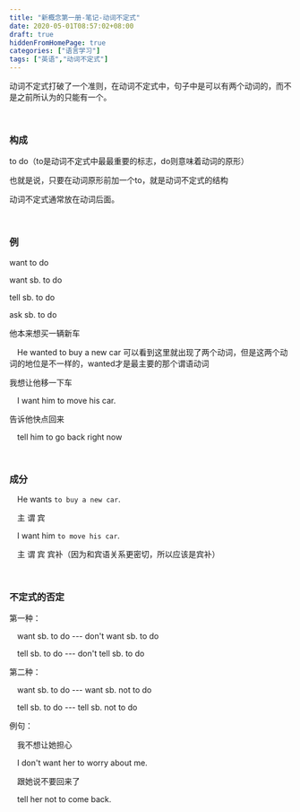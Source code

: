 ```yaml
---
title: "新概念第一册-笔记-动词不定式"
date: 2020-05-01T08:57:02+08:00
draft: true
hiddenFromHomePage: true
categories: ["语言学习"]
tags: ["英语","动词不定式"]  
---
```


动词不定式打破了一个准则，在动词不定式中，句子中是可以有两个动词的，而不是之前所认为的只能有一个。

&nbsp;

### 构成

to do（to是动词不定式中最最重要的标志，do则意味着动词的原形）

也就是说，只要在动词原形前加一个to，就是动词不定式的结构

动词不定式通常放在动词后面。  

&nbsp;

### 例

want to do 

want sb. to do

tell sb. to do

ask sb. to do

他本来想买一辆新车

&emsp;He wanted to buy a new car	可以看到这里就出现了两个动词，但是这两个动词的地位是不一样的，wanted才是最主要的那个谓语动词

我想让他移一下车

&emsp;I want him to move his car.

告诉他快点回来

&emsp;tell him to go back right now

&nbsp;

### 成分

&emsp;He wants `to buy a new car`.

&emsp;主      谓               宾

&emsp;I want him `to move his car`.

&emsp;主  谓   宾           宾补（因为和宾语关系更密切，所以应该是宾补）

&nbsp;

### 不定式的否定

第一种：

&emsp;want sb. to do  ---  don't want sb. to do

&emsp;tell sb. to do --- don't tell sb. to do

第二种：

&emsp;want sb. to do --- want sb. not to do

&emsp;tell sb. to do --- tell sb. not to do

例句：

&emsp;我不想让她担心

&emsp;I don't want her to worry about me.

&emsp;跟她说不要回来了

&emsp;tell her not to come back.